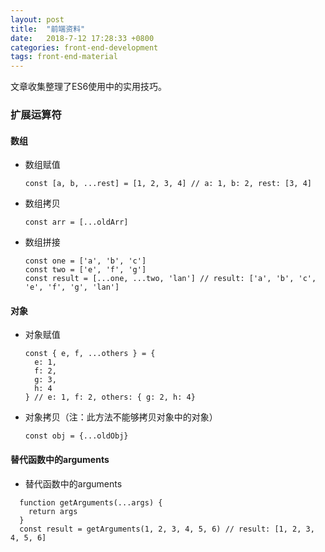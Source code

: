 ```yaml
---
layout: post
title:  "前端资料"
date:   2018-7-12 17:28:33 +0800
categories: front-end-development
tags: front-end-material
---
```


文章收集整理了ES6使用中的实用技巧。

### 扩展运算符
#### 数组
  - 数组赋值
    ```
    const [a, b, ...rest] = [1, 2, 3, 4] // a: 1, b: 2, rest: [3, 4]
    ```
  - 数组拷贝
    ```
    const arr = [...oldArr]
    ```
  - 数组拼接
    ```
    const one = ['a', 'b', 'c']
    const two = ['e', 'f', 'g']
    const result = [...one, ...two, 'lan'] // result: ['a', 'b', 'c', 'e', 'f', 'g', 'lan']
    ```
#### 对象
  - 对象赋值
    ```
    const { e, f, ...others } = {
      e: 1,
      f: 2,
      g: 3,
      h: 4
    } // e: 1, f: 2, others: { g: 2, h: 4}
    ```
  - 对象拷贝（注：此方法不能够拷贝对象中的对象）
    ```
    const obj = {...oldObj}
    ```
#### 替代函数中的arguments
  - 替代函数中的arguments
  ```
    function getArguments(...args) {
      return args
    }
    const result = getArguments(1, 2, 3, 4, 5, 6) // result: [1, 2, 3, 4, 5, 6]
  ```

    



